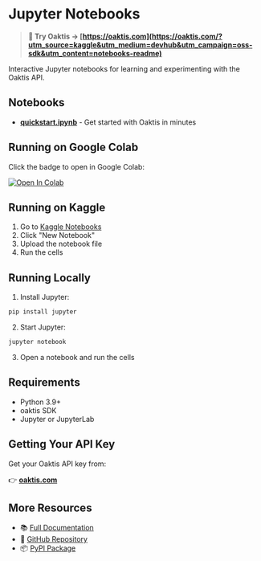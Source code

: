 # Jupyter Notebooks

> **🔗 Try Oaktis → [https://oaktis.com](https://oaktis.com/?utm_source=kaggle&utm_medium=devhub&utm_campaign=oss-sdk&utm_content=notebooks-readme)**

Interactive Jupyter notebooks for learning and experimenting with the Oaktis API.

## Notebooks

- **[quickstart.ipynb](quickstart.ipynb)** - Get started with Oaktis in minutes

## Running on Google Colab

Click the badge to open in Google Colab:

[![Open In Colab](https://colab.research.google.com/assets/colab-badge.svg)](https://colab.research.google.com/github/oaktis/oaktis-sdk/blob/main/notebooks/quickstart.ipynb)

## Running on Kaggle

1. Go to [Kaggle Notebooks](https://www.kaggle.com/code)
2. Click "New Notebook"
3. Upload the notebook file
4. Run the cells

## Running Locally

1. Install Jupyter:

```bash
pip install jupyter
```

2. Start Jupyter:

```bash
jupyter notebook
```

3. Open a notebook and run the cells

## Requirements

- Python 3.9+
- oaktis SDK
- Jupyter or JupyterLab

## Getting Your API Key

Get your Oaktis API key from:

👉 **[oaktis.com](https://oaktis.com/?utm_source=github&utm_medium=devhub&utm_campaign=oss-sdk&utm_content=notebooks-apikey)**

## More Resources

- 📚 [Full Documentation](https://docs.oaktis.com)
- 🐙 [GitHub Repository](https://github.com/oaktis/oaktis-sdk)
- 📦 [PyPI Package](https://pypi.org/project/oaktis/)
